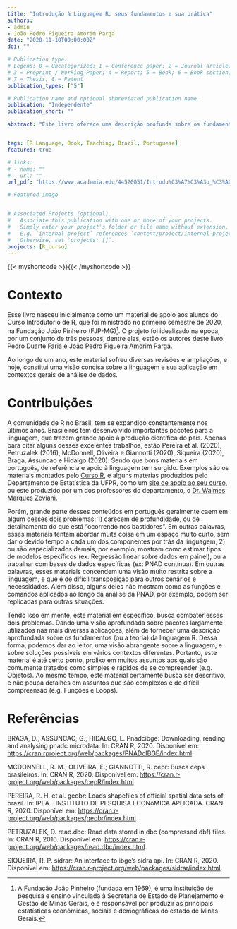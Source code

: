 ```yaml
---
title: "Introdução à Linguagem R: seus fundamentos e sua prática"
authors:
- admin
- João Pedro Figueira Amorim Parga
date: "2020-11-10T00:00:00Z"
doi: ""

# Publication type.
# Legend: 0 = Uncategorized; 1 = Conference paper; 2 = Journal article;
# 3 = Preprint / Working Paper; 4 = Report; 5 = Book; 6 = Book section;
# 7 = Thesis; 8 = Patent
publication_types: ["5"]

# Publication name and optional abbreviated publication name.
publication: "Independente"
publication_short: ""

abstract: "Este livro oferece uma descrição profunda sobre os fundamentos da linguagem R, e como eles se aplicam no contexto da análise de dados. Sua principal contribuição para a literatura brasileira hoje, está no combate de dois problemas recorrentes nos materiais disponíveis em português sobre a linguagem: 1) a falta de profundidade de muitos materiais, que tentam abordar muitos assuntos em um espaço muito curto; 2) a alta especialização de muitos materiais, que são de difícil transposição para aplicações gerais em análises de dados."


tags: [R Language, Book, Teaching, Brazil, Portuguese]
featured: true

# links:
# - name: ""
#   url: ""
url_pdf: "https://www.academia.edu/44520051/Introdu%C3%A7%C3%A3o_%C3%A0_Linguagem_R_seus_fundamentos_e_sua_pr%C3%A1tica"

# Featured image


# Associated Projects (optional).
#   Associate this publication with one or more of your projects.
#   Simply enter your project's folder or file name without extension.
#   E.g. `internal-project` references `content/project/internal-project/index.md`.
#   Otherwise, set `projects: []`.
projects: [R_curso]
---
```



{{< myshortcode >}}<meta name="google-site-verification" content="Iutp7qgK3azoFuuKWAZ5w4x0HwHsYDHP46sjKmBIMWo" />{{< /myshortcode >}}



# Contexto

Esse livro nasceu inicialmente como um material de apoio aos alunos do Curso Introdutório de R, que foi ministrado no primeiro semestre de 2020, na Fundação João Pinheiro (FJP-MG)[^1]. O projeto foi idealizado na época, por um conjunto de três pessoas, dentre elas, estão os autores deste livro: Pedro Duarte Faria e João Pedro Figueira Amorim Parga.

Ao longo de um ano, este material sofreu diversas revisões e ampliações, e hoje, constitui uma visão concisa sobre a linguagem e sua aplicação em contextos gerais de análise de dados.

# Contribuições

A comunidade de R no Brasil, tem se expandido constantemente nos últimos anos. Brasileiros tem desenvolvido importantes pacotes para a
linguagem, que trazem grande apoio à produção científica do país. Apenas para citar alguns desses excelentes trabalhos, estão Pereira et al. (2020), Petruzalek (2016), McDonnell, Oliveira e Giannotti (2020), Siqueira (2020), Braga, Assuncao e Hidalgo (2020). Sendo que bons materiais em português, de referência e apoio à linguagem tem surgido. Exemplos são os materiais montados pelo [Curso R](https://www.curso-r.com/material/), e alguns materias produzidos pelo Departamento de Estatística da UFPR, como um [site de apoio ao seu curso](http://cursos.leg.ufpr.br/ecr/), ou este produzido por um dos professores do departamento, o [Dr. Walmes Marques Zeviani](http://leg.ufpr.br/~walmes/cursoR/data-vis/).


Porém, grande parte desses conteúdos em português geralmente caem em algum desses dois problemas: 1) carecem de profundidade, ou de detalhamento do que está “ocorrendo nos bastidores”. Em outras palavras, esses materiais tentam abordar muita coisa em um espaço muito curto, sem dar o devido tempo a cada um dos componentes por trás da linguagem; 2) ou são especializados demais, por exemplo, mostram como estimar tipos de modelos específicos (ex: Regressão linear sobre dados em painel), ou a trabalhar com bases de dados específicas (ex: PNAD contínua). Em outras palavras, esses materiais concendem uma visão muito restrita sobre a linguagem, e que é de difícil transposição para outros cenários e necessidades. Além disso, alguns deles não mostram como as funções e comandos aplicados ao longo da análise da PNAD, por exemplo, podem ser replicadas para outras situações.


Tendo isso em mente, este material em específico, busca combater esses dois problemas. Dando uma visão aprofundada sobre pacotes largamente utilizados nas mais diversas aplicações, além de fornecer uma descrição aprofundada sobre os fundamentos (ou a teoria) da linguagem R. Dessa forma, podemos dar ao leitor, uma visão abrangente sobre a linguagem, e sobre soluções possíveis em vários contextos diferentes. Portanto, este material é até certo ponto, prolixo em muitos assuntos aos quais são comumente tratados como simples e rápidos de se compreender (e.g. Objetos). Ao mesmo tempo, este material certamente busca ser descritivo, e não poupa detalhes em assuntos que são complexos e de difícil compreensão (e.g. Funções e Loops).


# Referências

BRAGA, D.; ASSUNCAO, G.; HIDALGO, L. Pnadcibge: Downloading, reading and
analysing pnadc microdata. In: CRAN R, 2020. Disponível em: <https://cran.rproject.org/web/packages/PNADcIBGE/index.html>.


MCDONNELL, R. M.; OLIVEIRA, E.; GIANNOTTI, R. cepr: Busca ceps brasileiros. In: CRAN R, 2020. Disponível em: <https://cran.r-project.org/web/packages/cepR/index.html>.


PEREIRA, R. H. et al. geobr: Loads shapefiles of official spatial data sets of brazil. In: IPEA - INSTITUTO DE PESQUISA ECONôMICA APLICADA. CRAN R, 2020. Disponível em: <https://cran.r-project.org/web/packages/geobr/index.html>.


PETRUZALEK, D. read.dbc: Read data stored in dbc (compressed dbf) files. In: CRAN R, 2016. Disponível em: <https://cran.r-project.org/web/packages/read.dbc/index.html>.


SIQUEIRA, R. P. sidrar: An interface to ibge’s sidra api. In: CRAN R, 2020. Disponível em: <https://cran.r-project.org/web/packages/sidrar/index.html>.








[^1]: A Fundação João Pinheiro (fundada em 1969), é uma instituição de pesquisa e ensino vinculada à Secretaria de Estado de Planejamento e Gestão de Minas Gerais, e é responsável por produzir as principais estatísticas econômicas, sociais e demográficas do estado de Minas Gerais.



